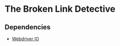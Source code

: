 # The Broken Link Detective

## Dependencies
 - [Webdriver IO](https://webdriver.io/docs/gettingstarted.html)